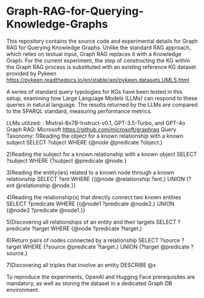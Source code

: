 # Graph-RAG-for-Querying-Knowledge-Graphs
This repository contains the source code and experimental details for Graph RAG for Querying Knowledge Graphs.
Unlike the standard RAG approach, which relies on textual input, Graph RAG replaces it with a Knowledge Graph. For the current experiment, the step of constructing the KG within the Graph RAG process is substituted with an existing reference KG dataset provided by Pykeen https://pykeen.readthedocs.io/en/stable/api/pykeen.datasets.UMLS.html

A series of standard query typologies for KGs have been tested in this setup, examining how Large Language Models (LLMs) can respond to these queries in natural language. The results returned by the LLMs are compared to the SPARQL standard, measuring performance metrics.

LLMs utilized: : Mixtral-8x7B-Instruct-v0.1, GPT-3.5-Turbo, and GPT-4o 
Graph RAG: Microsoft  https://github.com/microsoft/graphrag
Query Taxonomy:
1)Reading the object for a known relationship with a known subject
SELECT ?object WHERE {@node @predicate ?object.}

2)Reading the subject for a known relationship with a known object
SELECT ?subject WHERE {?subject @predicate @node.}

3)Reading the entity(ies) related to a known node through a known relationship
SELECT ?ent WHERE {{@node @relationship ?ent.} UNION {?ent @relationship @node.}}

4)Reading the relationship(s) that directly connect two known entities
SELECT ?predicate WHERE {{@node1 ?predicate @node2.} UNION {@node2 ?predicate @node1.}}

5)Discovering all relationships of an entity and their targets
SELECT ?predicate ?target WHERE {@node ?predicate ?target.}

6)Return pairs of nodes connected by a relationship
SELECT ?source ?target WHERE {?source @predicate ?target.} UNION {?target @predicate ?source.}

7)Discovering all triples that involve an entity
DESCRIBE @x

To reproduce the experiments, OpenAI and Hugging Face prerequisites are mandatory, as well as storing the dataset in a dedicated Graph DB environment.

